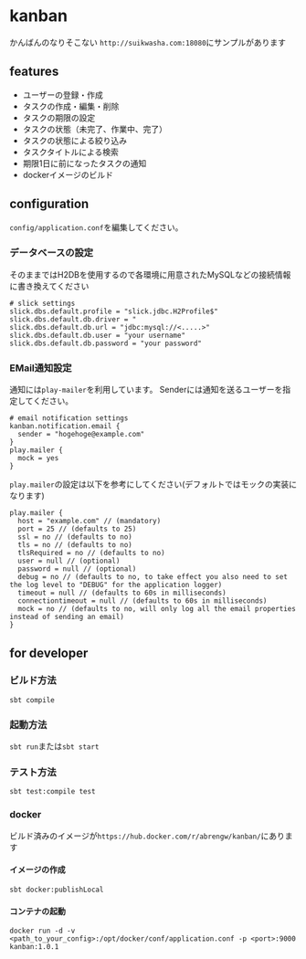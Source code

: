 # kanban
かんばんのなりそこない
`http://suikwasha.com:18080`にサンプルがあります

## features

- ユーザーの登録・作成
- タスクの作成・編集・削除
- タスクの期限の設定
- タスクの状態（未完了、作業中、完了）
- タスクの状態による絞り込み
- タスクタイトルによる検索
- 期限1日に前になったタスクの通知
- dockerイメージのビルド

## configuration
`config/application.conf`を編集してください。

### データベースの設定
そのままではH2DBを使用するので各環境に用意されたMySQLなどの接続情報に書き換えてください
```$xslt
# slick settings
slick.dbs.default.profile = "slick.jdbc.H2Profile$"
slick.dbs.default.db.driver = "
slick.dbs.default.db.url = "jdbc:mysql://<.....>"
slick.dbs.default.db.user = "your username"
slick.dbs.default.db.password = "your password"
```

### EMail通知設定
通知には`play-mailer`を利用しています。
Senderには通知を送るユーザーを指定してください。
```$xslt
# email notification settings
kanban.notification.email {
  sender = "hogehoge@example.com"
}
play.mailer {
  mock = yes
}
```
`play.mailer`の設定は以下を参考にしてください(デフォルトではモックの実装になります)
```$xslt
play.mailer {
  host = "example.com" // (mandatory)
  port = 25 // (defaults to 25)
  ssl = no // (defaults to no)
  tls = no // (defaults to no)
  tlsRequired = no // (defaults to no)
  user = null // (optional)
  password = null // (optional)
  debug = no // (defaults to no, to take effect you also need to set the log level to "DEBUG" for the application logger)
  timeout = null // (defaults to 60s in milliseconds)
  connectiontimeout = null // (defaults to 60s in milliseconds)
  mock = no // (defaults to no, will only log all the email properties instead of sending an email)
}
```

## for developer

### ビルド方法
`sbt compile`

### 起動方法
`sbt run`または`sbt start`

### テスト方法
`sbt test:compile test`

### docker
ビルド済みのイメージが`https://hub.docker.com/r/abrengw/kanban/`にあります

#### イメージの作成
`sbt docker:publishLocal`
#### コンテナの起動
`docker run -d -v <path_to_your_config>:/opt/docker/conf/application.conf -p <port>:9000 kanban:1.0.1`

